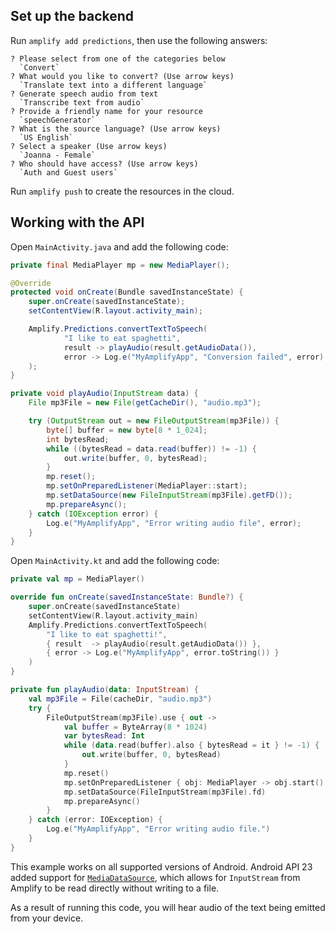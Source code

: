 ## Set up the backend

Run `amplify add predictions`, then use the following answers:

```console
? Please select from one of the categories below
  `Convert`
? What would you like to convert? (Use arrow keys)
  `Translate text into a different language`
? Generate speech audio from text
  `Transcribe text from audio`
? Provide a friendly name for your resource
  `speechGenerator`
? What is the source language? (Use arrow keys)
  `US English`
? Select a speaker (Use arrow keys)
  `Joanna - Female`
? Who should have access? (Use arrow keys)
  `Auth and Guest users`
```

Run `amplify push` to create the resources in the cloud.

## Working with the API

<amplify-block-switcher>
<amplify-block name="Java">

Open `MainActivity.java` and add the following code:

```java
private final MediaPlayer mp = new MediaPlayer();

@Override
protected void onCreate(Bundle savedInstanceState) {
    super.onCreate(savedInstanceState);
    setContentView(R.layout.activity_main);

    Amplify.Predictions.convertTextToSpeech(
            "I like to eat spaghetti",
            result -> playAudio(result.getAudioData()),
            error -> Log.e("MyAmplifyApp", "Conversion failed", error)
    );
}

private void playAudio(InputStream data) {
    File mp3File = new File(getCacheDir(), "audio.mp3");

    try (OutputStream out = new FileOutputStream(mp3File)) {
        byte[] buffer = new byte[8 * 1_024];
        int bytesRead;
        while ((bytesRead = data.read(buffer)) != -1) {
            out.write(buffer, 0, bytesRead);
        }
        mp.reset();
        mp.setOnPreparedListener(MediaPlayer::start);
        mp.setDataSource(new FileInputStream(mp3File).getFD());
        mp.prepareAsync();
    } catch (IOException error) {
        Log.e("MyAmplifyApp", "Error writing audio file", error);
    }
}
```

</amplify-block>
<amplify-block name="Kotlin">

Open `MainActivity.kt` and add the following code:

```kotlin
private val mp = MediaPlayer()

override fun onCreate(savedInstanceState: Bundle?) {
    super.onCreate(savedInstanceState)
    setContentView(R.layout.activity_main)
    Amplify.Predictions.convertTextToSpeech(
        "I like to eat spaghetti!",
        { result  -> playAudio(result.getAudioData()) },
        { error -> Log.e("MyAmplifyApp", error.toString()) }
    )
}

private fun playAudio(data: InputStream) {
    val mp3File = File(cacheDir, "audio.mp3")
    try {
        FileOutputStream(mp3File).use { out ->
            val buffer = ByteArray(8 * 1024)
            var bytesRead: Int
            while (data.read(buffer).also { bytesRead = it } != -1) {
                out.write(buffer, 0, bytesRead)
            }
            mp.reset()
            mp.setOnPreparedListener { obj: MediaPlayer -> obj.start() }
            mp.setDataSource(FileInputStream(mp3File).fd)
            mp.prepareAsync()
        }
    } catch (error: IOException) {
        Log.e("MyAmplifyApp", "Error writing audio file.")
    }
}
```

</amplify-block>
</amplify-block-switcher>

This example works on all supported versions of Android. Android API 23 added support for [`MediaDataSource`](https://developer.android.com/reference/android/media/MediaDataSource), which allows for `InputStream` from Amplify to be read directly without writing to a file.

As a result of running this code, you will hear audio of the text being emitted from your device.